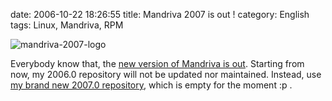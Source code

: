 date: 2006-10-22 18:26:55
title: Mandriva 2007 is out !
category: English
tags: Linux, Mandriva, RPM

![mandriva-2007-logo](/static/uploads/2006/10/mandriva-2007-logo.png)

Everybody know that, the [new version of Mandriva is out](http://www.mandriva.com/community/news/mandriva_linux_2007_is_out). Starting from now, my 2006.0 repository will not be updated nor maintained. Instead, use [my brand new 2007.0 repository](http://github.com/kdeldycke/mandriva-specs), which is empty for the moment :p .

